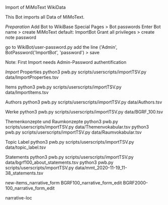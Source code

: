 Import of MiMoText WikiData

This Bot imports all Data of MiMoText. 

*Preparation*
Add Bot to WikiBase
Special Pages > Bot passwords
Enter Bot name > create
MiMoText default: ImportBot
Grant all privileges > create
note password

go to WikiBot/user-password.py 
add the line ('Admin', BotPassword('ImportBot', 'password') > save

Note: First Import needs Admin-Password authentification

*Import*
Properties
python3 pwb.py scripts/userscripts/importTSV.py data/ImportProperties.tsv

Items
python3 pwb.py scripts/userscripts/importTSV.py data/ImportItems.tsv

Authors
python3 pwb.py scripts/userscripts/importTSV.py data/Authors.tsv

Werke
python3 pwb.py scripts/userscripts/importTSV.py data/BGRF_100.tsv

Themenkonzepte und Raumkonzepte
python3 pwb.py scripts/userscripts/importTSV.py data/Themenvokabular.tsv 
python3 pwb.py scripts/userscripts/importTSV.py data/Raumvokabular.tsv

Topic Label 
python3 pwb.py scripts/userscripts/importTSV.py data/topic_label.tsv

Statements
python3 pwb.py scripts/userscripts/importTSV.py data/bgrf100_about_statements.tsv
python3 pwb.py scripts/userscripts/importTSV.py data/mmt_2020-11-19_11-38_statements.tsv

new-items_narrative_form
BGRF100_narrative_form_edit
BGRF2000-100_narrative_form_edit

narrative-loc